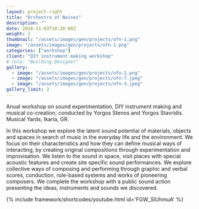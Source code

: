 ```yaml
---
layout: project-right
title: "Orchestra of Noises"
description: ""
date: 2018-11-03T10:20:00Z
weight: 1
thumbnail: "/assets/images/gen/projects/ofn-1.png"
image: "/assets/images/gen/projects/ofn-1.png"
categories: ["workshop"]
client: "DIY instrument making workshop"
# role: "Building Designer"
gallery:
  - image: "/assets/images/gen/projects/ofn-2.png"
  - image: "/assets/images/gen/projects/ofn-7.jpeg"
  - image: "/assets/images/gen/projects/ofn-3.jpeg"
gallery_limit: 3
---
```


Αnual workshop on sound experimentation, DIY instrument making and musical co-creation, conducted by Yorgos Stenos and Yorgos Stavridis.
Musical Yards, Ikaria, GR.

In this workshop we explore the latent sound potential of materials, objects and spaces in search of music in the everyday life and the environment.
We focus on their characteristics and how they can define musical ways of interacting, by creating original compositions through experimentation and improvisation.
We listen to the sound in space, visit places with special acoustic features and create site specific sound performances. We explore collective ways of composing and performing through graphic and verbal scores, conduction, rule-based systems and works of pioneering composers.
We complete the workshop with a public sound action presenting the ideas, instruments and sounds we discovered.

{% include framework/shortcodes/youtube.html id='FGW_SlUhmuA' %}